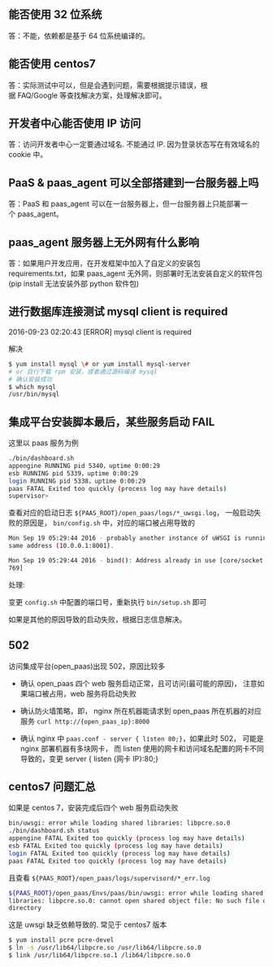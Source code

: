 ## 能否使用 32 位系统
答：不能，依赖都是基于 64 位系统编译的。

## 能否使用 centos7
答：实际测试中可以，但是会遇到问题，需要根据提示错误，根据 FAQ/Google 等查找解决方案，处理解决即可。

## 开发者中心能否使用 IP 访问
答：访问开发者中心一定要通过域名. 不能通过 IP. 因为登录状态写在有效域名的 cookie 中。

## PaaS & paas_agent 可以全部搭建到一台服务器上吗
答：PaaS 和 paas_agent 可以在一台服务器上，但一台服务器上只能部署一个 paas_agent。

## paas_agent 服务器上无外网有什么影响
答：如果用户开发应用，在开发框架中加入了自定义的安装包 requirements.txt，如果 paas_agent 无外网，则部署时无法安装自定义的软件包(pip install 无法安装外部 python 软件包)

## 进行数据库连接测试 mysql client is required
2016-09-23 02:20:43 [ERROR] mysql client is required

解决
```bash
$ yum install mysql \# or yum install mysql-server
# or 自行下载 rpm 安装，或者通过源码编译 mysql
# 确认安装成功
$ which mysql
/usr/bin/mysql
```

## 集成平台安装脚本最后，某些服务启动 FAIL

这里以 paas 服务为例

```bash
./bin/dashboard.sh
appengine RUNNING pid 5340，uptime 0:00:29
esb RUNNING pid 5339，uptime 0:00:29
login RUNNING pid 5338，uptime 0:00:29
paas FATAL Exited too quickly (process log may have details)
supervisor>
```

查看对应的启动日志 `${PAAS_ROOT}/open_paas/logs/*_uwsgi.log`，
一般启动失败的原因是， `bin/config.sh` 中，对应的端口被占用导致的

```bash
Mon Sep 19 05:29:44 2016 - probably another instance of uWSGI is running on the
same address (10.0.0.1:8001).

Mon Sep 19 05:29:44 2016 - bind(): Address already in use [core/socket.c line
769]
```

处理:

变更 `config.sh` 中配置的端口号，重新执行 `bin/setup.sh` 即可

如果是其他的原因导致的启动失败，根据日志信息解决。

## 502

访问集成平台(open_paas)出现 502，原因比较多

-   确认 open_paas 四个 web 服务启动正常，且可访问(最可能的原因)，
    注意如果端口被占用，web 服务将启动失败

-   确认防火墙策略，即， nginx 所在机器能请求到 open_paas 所在机器的对应服务 `curl http://{open_paas_ip}:8000`

-   确认 nginx 中 `paas.conf - server { listen 80;}`，如果此时 502，
    可能是 nginx 部署机器有多块网卡，
    而 listen 使用的网卡和访问域名配置的网卡不同导致的，变更 server { listen
    {网卡 IP}:80;}

## centos7 问题汇总

如果是 centos 7，安装完成后四个 web 服务启动失败

```bash
bin/uwsgi: error while loading shared libraries: libpcre.so.0
./bin/dashboard.sh status
appengine FATAL Exited too quickly (process log may have details)
esb FATAL Exited too quickly (process log may have details)
login FATAL Exited too quickly (process log may have details)
paas FATAL Exited too quickly (process log may have details)
```

且查看 `${PAAS_ROOT}/open_paas/logs/supervisord/*_err.log`

```bash
${PAAS_ROOT}/open_paas/Envs/paas/bin/uwsgi: error while loading shared
libraries: libpcre.so.0: cannot open shared object file: No such file or
directory
```

这是 uwsgi 缺乏依赖导致的. 常见于 centos7 版本

```bash
$ yum install pcre pcre-devel
$ ln -s /usr/lib64/libpcre.so /usr/lib64/libpcre.so.0
$ link /usr/lib64/libpcre.so.1 /lib64/libpcre.so.0
```
